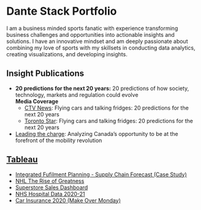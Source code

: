 # Dante Stack Portfolio
I am a business minded sports fanatic with experience transforming business challenges and opportunities into actionable insights and solutions. I have an innovative mindset and am deeply passionate about combining my love of sports with my skillsets in conducting data analytics, creating visualizations, and developing insights.

## Insight Publications
- **20 predictions for the next 20 years:** 20 predictions of how society, technology, markets and regulation could evolve <br />
**Media Coverage**
  * [CTV News](https://www.ctvnews.ca/sci-tech/flying-cars-and-talking-fridges-20-predictions-for-the-next-20-years-1.5667731): Flying cars and talking fridges: 20 predictions for the next 20 years
  * [Toronto Star](https://www.thestar.com/business/mars/opinion-20-years-20-predictions-how-canada-s-future-is-linked-to-technology/article_9b9a31cd-a2d3-566b-9a83-c1ea4ea80024.html): Flying cars and talking fridges: 20 predictions for the next 20 years
- [Leading the charge](https://kpmg.com/ca/en/home/insights/2022/05/leading-the-charge.html): Analyzing Canada’s opportunity to be at the forefront of the mobility revolution

## [Tableau](https://public.tableau.com/app/profile/dante.stack) 
- [Integrated Fufilment Planning - Supply Chain Forecast (Case Study)](https://public.tableau.com/app/profile/dante.stack/viz/IntegratedFufilmentPlanning-SupplyChainForecast/AugustandSeptemberForecastOverview)
- [NHL The Rise of Greatness](https://public.tableau.com/app/profile/dante.stack/viz/NHLTheRiseofGreatness/HomePage)
- [Superstore Sales Dashboard](https://public.tableau.com/app/profile/dante.stack/viz/SuperstoreSalesFinal_16740131059040/SalesOverview)
- [NHS Hospital Data 2020-21](https://public.tableau.com/app/profile/dante.stack/viz/NHSHospitalData2020-21Final/NHSHospitalDashboard)
- [Car Insurance 2020 (Make Over Monday)](https://public.tableau.com/app/profile/dante.stack/viz/CarInsuranceMakeoverMonday2020W20_16737573490600/Dashboard1)

